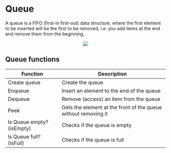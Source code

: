 # Queue

A queue is a FIFO (first-in first-out) data structure, where the first element to be inserted will be the first to be removed, i.e. you add items at the end and remove them from the beginning.

<p align="center">
   <img src="https://user-images.githubusercontent.com/13439423/157090424-da175504-fd9a-408a-9f64-7d4607bec9d1.jpg"/>
</p>

## Queue functions

| Function | Description |
| --- | --- |
| Create queue | Create the queue |
| Enqueue | Insert an element to the end of the queue |
| Dequeue | Remove (access) an item from the queue |
| Peek | Gets the element at the front of the queue without removing it |
| Is Queue empty? (isEmpty) | Checks if the queue is empty |
| Is Queue full? (isFull) | Checks if the queue is full |
